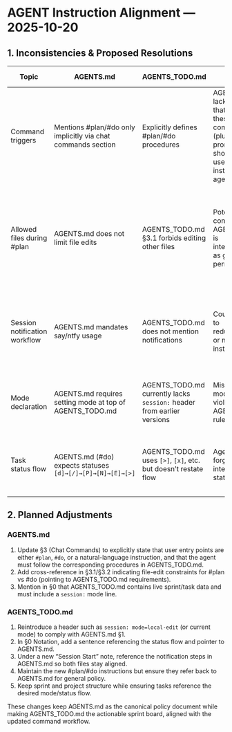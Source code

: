 # AGENT Instruction Alignment — 2025-10-20

## 1. Inconsistencies & Proposed Resolutions

| Topic | AGENTS.md | AGENTS_TODO.md | Issue | Proposed Resolution |
|-------|-----------|----------------|-------|---------------------|
| Command triggers | Mentions #plan/#do only implicitly via chat commands section | Explicitly defines #plan/#do procedures | AGENTS.md lacks clarity that only these two commands (plus open prompts) should be used to instruct the agent | Update AGENTS.md §3 to state clearly that supported entry points are `#plan`, `#do`, or natural-language prompts. |
| Allowed files during #plan | AGENTS.md does not limit file edits | AGENTS_TODO.md §3.1 forbids editing other files | Potential conflict if AGENTS.md is interpreted as general permission | Amend AGENTS.md to cross-reference AGENTS_TODO rules when executing #plan; clarify in #plan steps that only AGENTS_TODO.md (and change log if needed) may be edited. |
| Session notification workflow | AGENTS.md mandates say/ntfy usage | AGENTS_TODO.md does not mention notifications | Could lead to redundant or missed instructions | Mirror the notification summary in AGENTS_TODO.md or reference AGENTS.md explicitly under “Session start” to avoid drift. |
| Mode declaration | AGENTS.md requires setting mode at top of AGENTS_TODO.md | AGENTS_TODO.md currently lacks `session:` header from earlier versions | Missing mode could violate AGENTS.md rule | Reintroduce `session: mode=...` header in AGENTS_TODO.md and ensure instructions remind agent to update it. |
| Task status flow | AGENTS.md (#do) expects statuses `[d]→[/]→[P]→[N]→[E]→[>]` | AGENTS_TODO.md uses `[>]`, `[x]`, etc. but doesn’t restate flow | Agent might forget intermediate states | Add a short reminder in AGENTS_TODO.md “Statuses” section to mirror the status flow from AGENTS.md. |

## 2. Planned Adjustments

### AGENTS.md
1. Update §3 (Chat Commands) to explicitly state that user entry points are either `#plan`, `#do`, or a natural-language instruction, and that the agent must follow the corresponding procedures in AGENTS_TODO.md.
2. Add cross-reference in §3.1/§3.2 indicating file-edit constraints for #plan vs #do (pointing to AGENTS_TODO.md requirements).
3. Mention in §0 that AGENTS_TODO.md contains live sprint/task data and must include a `session:` mode line.

### AGENTS_TODO.md
1. Reintroduce a header such as `session: mode=local-edit` (or current mode) to comply with AGENTS.md §1.
2. In §0 Notation, add a sentence referencing the status flow and pointer to AGENTS.md.
3. Under a new “Session Start” note, reference the notification steps in AGENTS.md so both files stay aligned.
4. Maintain the new #plan/#do instructions but ensure they refer back to AGENTS.md for general policy.
5. Keep sprint and project structure while ensuring tasks reference the desired mode/status flow.

These changes keep AGENTS.md as the canonical policy document while making AGENTS_TODO.md the actionable sprint board, aligned with the updated command workflow.

